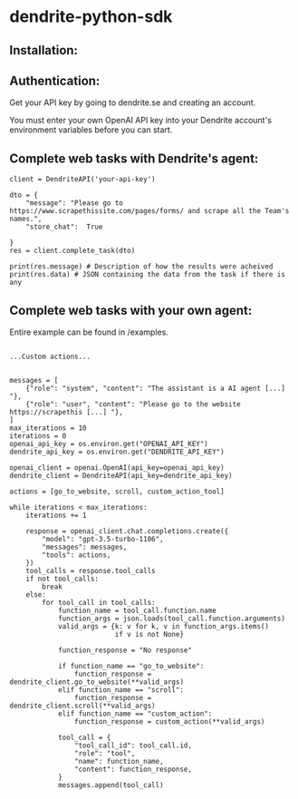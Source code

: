 # dendrite-python-sdk

## Installation:

## Authentication:

Get your API key by going to dendrite.se and creating an account.

You must enter your own OpenAI API key into your Dendrite account's environment variables before you can start.

## Complete web tasks with Dendrite's agent:

```
client = DendriteAPI('your-api-key')

dto = {
    "message": "Please go to https://www.scrapethissite.com/pages/forms/ and scrape all the Team's names.",
    "store_chat":  True

}
res = client.complete_task(dto)

print(res.message) # Description of how the results were acheived
print(res.data) # JSON containing the data from the task if there is any
```

## Complete web tasks with your own agent:

Entire example can be found in /examples.

```

...Custom actions...


messages = [
    {"role": "system", "content": "The assistant is a AI agent [...] "},
    {"role": "user", "content": "Please go to the website https://scrapethis [...] "},
]
max_iterations = 10
iterations = 0
openai_api_key = os.environ.get("OPENAI_API_KEY")
dendrite_api_key = os.environ.get("DENDRITE_API_KEY")

openai_client = openai.OpenAI(api_key=openai_api_key)
dendrite_client = DendriteAPI(api_key=dendrite_api_key)

actions = [go_to_website, scroll, custom_action_tool]

while iterations < max_iterations:
    iterations += 1

    response = openai_client.chat.completions.create({
        "model": "gpt-3.5-turbo-1106",
        "messages": messages,
        "tools": actions,
    })
    tool_calls = response.tool_calls
    if not tool_calls:
        break
    else:
        for tool_call in tool_calls:
            function_name = tool_call.function.name
            function_args = json.loads(tool_call.function.arguments)
            valid_args = {k: v for k, v in function_args.items()
                          if v is not None}

            function_response = "No response"

            if function_name == "go_to_website":
                function_response = dendrite_client.go_to_website(**valid_args)
            elif function_name == "scroll":
                function_response = dendrite_client.scroll(**valid_args)
            elif function_name == "custom_action":
                function_response = custom_action(**valid_args)

            tool_call = {
                "tool_call_id": tool_call.id,
                "role": "tool",
                "name": function_name,
                "content": function_response,
            }
            messages.append(tool_call)

```
